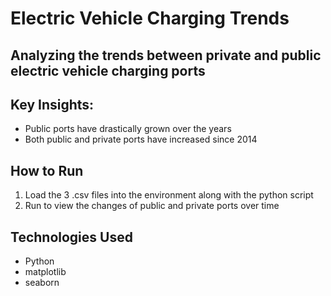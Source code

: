 # Electric Vehicle Charging Trends

## Analyzing the trends between private and public electric vehicle charging ports

## Key Insights:
- Public ports have drastically grown over the years
- Both public and private ports have increased since 2014

## How to Run
1. Load the 3 .csv files into the environment along with the python script
2. Run to view the changes of public and private ports over time

## Technologies Used
- Python
- matplotlib
- seaborn
